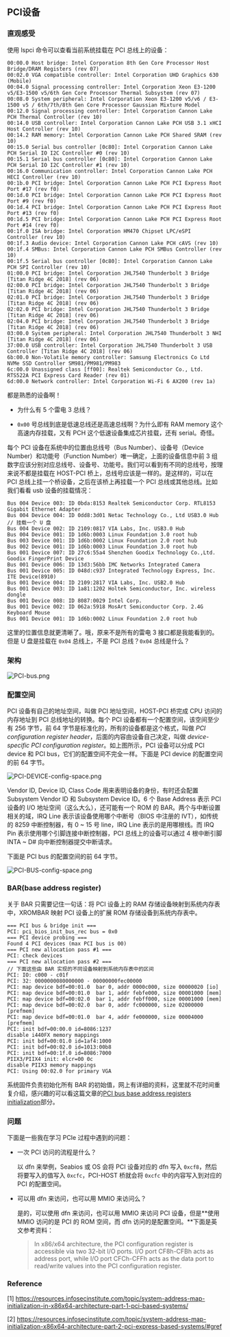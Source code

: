 ## PCI设备

### 直观感受

使用 lspci 命令可以查看当前系统挂载在 PCI 总线上的设备：

```
00:00.0 Host bridge: Intel Corporation 8th Gen Core Processor Host Bridge/DRAM Registers (rev 07)
00:02.0 VGA compatible controller: Intel Corporation UHD Graphics 630 (Mobile)
00:04.0 Signal processing controller: Intel Corporation Xeon E3-1200 v5/E3-1500 v5/6th Gen Core Processor Thermal Subsystem (rev 07)
00:08.0 System peripheral: Intel Corporation Xeon E3-1200 v5/v6 / E3-1500 v5 / 6th/7th/8th Gen Core Processor Gaussian Mixture Model
00:12.0 Signal processing controller: Intel Corporation Cannon Lake PCH Thermal Controller (rev 10)
00:14.0 USB controller: Intel Corporation Cannon Lake PCH USB 3.1 xHCI Host Controller (rev 10)
00:14.2 RAM memory: Intel Corporation Cannon Lake PCH Shared SRAM (rev 10)
00:15.0 Serial bus controller [0c80]: Intel Corporation Cannon Lake PCH Serial IO I2C Controller #0 (rev 10)
00:15.1 Serial bus controller [0c80]: Intel Corporation Cannon Lake PCH Serial IO I2C Controller #1 (rev 10)
00:16.0 Communication controller: Intel Corporation Cannon Lake PCH HECI Controller (rev 10)
00:1b.0 PCI bridge: Intel Corporation Cannon Lake PCH PCI Express Root Port #17 (rev f0)
00:1d.0 PCI bridge: Intel Corporation Cannon Lake PCH PCI Express Root Port #9 (rev f0)
00:1d.4 PCI bridge: Intel Corporation Cannon Lake PCH PCI Express Root Port #13 (rev f0)
00:1d.5 PCI bridge: Intel Corporation Cannon Lake PCH PCI Express Root Port #14 (rev f0)
00:1f.0 ISA bridge: Intel Corporation HM470 Chipset LPC/eSPI Controller (rev 10)
00:1f.3 Audio device: Intel Corporation Cannon Lake PCH cAVS (rev 10)
00:1f.4 SMBus: Intel Corporation Cannon Lake PCH SMBus Controller (rev 10)
00:1f.5 Serial bus controller [0c80]: Intel Corporation Cannon Lake PCH SPI Controller (rev 10)
01:00.0 PCI bridge: Intel Corporation JHL7540 Thunderbolt 3 Bridge [Titan Ridge 4C 2018] (rev 06)
02:00.0 PCI bridge: Intel Corporation JHL7540 Thunderbolt 3 Bridge [Titan Ridge 4C 2018] (rev 06)
02:01.0 PCI bridge: Intel Corporation JHL7540 Thunderbolt 3 Bridge [Titan Ridge 4C 2018] (rev 06)
02:02.0 PCI bridge: Intel Corporation JHL7540 Thunderbolt 3 Bridge [Titan Ridge 4C 2018] (rev 06)
02:04.0 PCI bridge: Intel Corporation JHL7540 Thunderbolt 3 Bridge [Titan Ridge 4C 2018] (rev 06)
03:00.0 System peripheral: Intel Corporation JHL7540 Thunderbolt 3 NHI [Titan Ridge 4C 2018] (rev 06)
37:00.0 USB controller: Intel Corporation JHL7540 Thunderbolt 3 USB Controller [Titan Ridge 4C 2018] (rev 06)
6b:00.0 Non-Volatile memory controller: Samsung Electronics Co Ltd NVMe SSD Controller SM981/PM981/PM983
6c:00.0 Unassigned class [ff00]: Realtek Semiconductor Co., Ltd. RTS522A PCI Express Card Reader (rev 01)
6d:00.0 Network controller: Intel Corporation Wi-Fi 6 AX200 (rev 1a)
```

都是熟悉的设备啊！

- 为什么有 5 个雷电 3 总线？

- `0x00` 号总线到底是低速总线还是高速总线啊？为什么即有 RAM memory 这个高速内存挂载，又有 PCH 这个低速设备集成芯片挂载，还有 serial。奇怪。

每个 PCI 设备在系统中的位置由总线号（Bus Number）、设备号（Device Number）和功能号（Function Number）唯一确定，上面的设备信息中前 3 组数字应该分别对应总线号、设备号、功能号。我们可以看到有不同的总线号，按理来说不都是挂载在 HOST-PCI 桥上，总线号应该是一样的。是这样的，可以在 PCI 总线上挂一个桥设备，之后在该桥上再挂载一个 PCI 总线或其他总线。比如我们看看 usb 设备的挂载情况：

```
Bus 004 Device 003: ID 0bda:8153 Realtek Semiconductor Corp. RTL8153 Gigabit Ethernet Adapter
Bus 004 Device 004: ID 0dd8:3d01 Netac Technology Co., Ltd USB3.0 Hub // 挂载一个 U 盘
Bus 004 Device 002: ID 2109:0817 VIA Labs, Inc. USB3.0 Hub
Bus 004 Device 001: ID 1d6b:0003 Linux Foundation 3.0 root hub
Bus 003 Device 001: ID 1d6b:0002 Linux Foundation 2.0 root hub
Bus 002 Device 001: ID 1d6b:0003 Linux Foundation 3.0 root hub
Bus 001 Device 007: ID 27c6:55a4 Shenzhen Goodix Technology Co.,Ltd. Goodix FingerPrint Device
Bus 001 Device 006: ID 13d3:56bb IMC Networks Integrated Camera
Bus 001 Device 005: ID 048d:c937 Integrated Technology Express, Inc. ITE Device(8910)
Bus 001 Device 004: ID 2109:2817 VIA Labs, Inc. USB2.0 Hub
Bus 001 Device 003: ID 1a81:1202 Holtek Semiconductor, Inc. wireless dongle
Bus 001 Device 008: ID 8087:0029 Intel Corp.
Bus 001 Device 002: ID 062a:5918 MosArt Semiconductor Corp. 2.4G Keyboard Mouse
Bus 001 Device 001: ID 1d6b:0002 Linux Foundation 2.0 root hub
```

这里的位置信息就更清晰了。哦，原来不是所有的雷电 3 接口都是我能看到的。但是 U 盘是挂载在 `0x04` 总线上，不是 PCI 总线？`0x04` 总线是什么？

### 架构

![PCI-bus.png](https://github.com/UtopianFuture/UtopianFuture.github.io/blob/master/image/PCI-bus.png?raw=true)

### 配置空间

PCI 设备有自己的地址空间，叫做 PCI 地址空间，HOST-PCI 桥完成 CPU 访问的内存地址到 PCI 总线地址的转换。每个 PCI 设备都有一个配置空间，该空间至少有 256 字节，前 64 字节是标准化的，所有的设备都是这个格式，叫做 *PCI configuration register header*，后面的内容由设备自己决定，叫做 *device-specific PCI configuration register*。如上图所示，PCI 设备可以分成 PCI device 和 PCI bus，它们的配置空间不完全一样。下面是 PCI device 的配置空间的前 64 字节。

![PCI-DEVICE-config-space.png](https://github.com/UtopianFuture/UtopianFuture.github.io/blob/master/image/PCI-DEVICE-config-space.png?raw=true)

Vendor ID, Device ID, Class Code 用来表明设备的身份，有时还会配置 Subsystem Vendor ID 和 Subsystem Device ID。6 个 Base Address 表示 PCI 设备的 I/O 地址空间（这么大么），还可能有一个 ROM 的 BAR。两个与中断设置相关的域，IRQ Line 表示该设备使用哪个中断号（BIOS 中注册的 IVT），如传统的 8259 中断控制器，有 0 ~ 15 号 line，IRQ Line 表示的是用哪根线。而 IRQ Pin 表示使用哪个引脚连接中断控制器，PCI 总线上的设备可以通过 4 根中断引脚 INTA ~ D# 向中断控制器提交中断请求。

下面是 PCI bus 的配置空间的前 64 字节。

![PCI-BUS-config-space.png](https://github.com/UtopianFuture/UtopianFuture.github.io/blob/master/image/PCI-BUS-config-space.png?raw=true)

### BAR(base address register)

关于 BAR 只需要记住一句话：将 PCI 设备上的 RAM 存储设备映射到系统内存表中，XROMBAR 映射 PCI 设备上的扩展 ROM 存储设备到系统内存表中。

```
=== PCI bus & bridge init ===
PCI: pci_bios_init_bus_rec bus = 0x0
=== PCI device probing ===
Found 4 PCI devices (max PCI bus is 00)
=== PCI new allocation pass #1 ===
PCI: check devices
=== PCI new allocation pass #2 ===
// 下面这些由 BAR 实现的不同设备映射到系统内存表中的区间
PCI: IO: c000 - c01f
PCI: 32: 0000000080000000 - 00000000fec00000
PCI: map device bdf=00:01.0  bar 0, addr 0000c000, size 00000020 [io]
PCI: map device bdf=00:01.0  bar 1, addr febfe000, size 00001000 [mem]
PCI: map device bdf=00:02.0  bar 1, addr febff000, size 00001000 [mem]
PCI: map device bdf=00:02.0  bar 0, addr fc000000, size 02000000 [prefmem]
PCI: map device bdf=00:01.0  bar 4, addr fe000000, size 00004000 [prefmem]
PCI: init bdf=00:00.0 id=8086:1237
disable i440FX memory mappings
PCI: init bdf=00:01.0 id=1af4:1000
PCI: init bdf=00:02.0 id=1013:00b8
PCI: init bdf=00:1f.0 id=8086:7000
PIIX3/PIIX4 init: elcr=00 0c
disable PIIX3 memory mappings
PCI: Using 00:02.0 for primary VGA
```

系统固件负责初始化所有 BAR 的初始值，网上有详细的资料，这里就不花时间重复介绍，感兴趣的可以看这篇文章的[PCI bus base address registers initialization](https://resources.infosecinstitute.com/topic/system-address-map-initialization-in-x86x64-architecture-part-1-pci-based-systems/)部分。

### 问题

下面是一些我在学习 PCIe 过程中遇到的问题：

- 一次 PCI 访问的流程是什么？

  以 dfn 来举例，Seabios 或 OS 会将 PCI 设备对应的 dfn 写入 `0xcf8`，然后将要写入的值写入 `0xcfc`，PCI-HOST 桥就会将 `0xcfc` 中的内容写入到对应的 PCI 的配置空间。

- 可以用 dfn 来访问，也可以用 MMIO 来访问么？

  是的，可以使用 dfn 来访问，也可以用 MMIO 来访问 PCI 设备，但是**使用 MMIO 访问的是 PCI 的 ROM 空间，而 dfn 访问的是配置空间。**下面是英文参考资料：

  > In x86/x64 architecture, the PCI configuration register is accessible via two 32-bit I/O ports. I/O port CF8h-CFBh acts as address port, while I/O port CFCh-CFFh acts as the data port to read/write values into the PCI configuration register.

### Reference

[1] https://resources.infosecinstitute.com/topic/system-address-map-initialization-in-x86x64-architecture-part-1-pci-based-systems/

[2] https://resources.infosecinstitute.com/topic/system-address-map-initialization-x86x64-architecture-part-2-pci-express-based-systems/#gref
